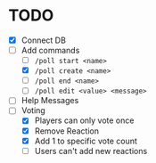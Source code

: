 # TODO

* [X] Connect DB
* [ ] Add commands
  * [ ] `/poll start <name>`
  * [X] `/poll create <name>`
  * [ ] `/poll end <name>`
  * [ ] `/poll edit <value> <message>`
* [ ] Help Messages
* [ ] Voting
  * [X] Players can only vote once
  * [X] Remove Reaction
  * [X] Add 1 to specific vote count
  * [ ] Users can't add new reactions
